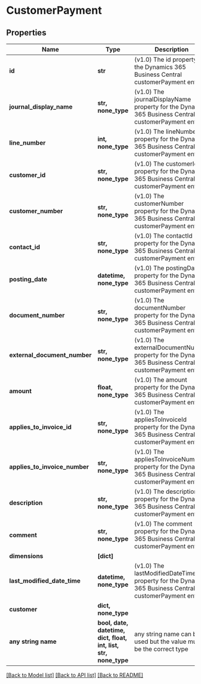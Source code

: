 # CustomerPayment


## Properties
Name | Type | Description | Notes
------------ | ------------- | ------------- | -------------
**id** | **str** | (v1.0) The id property for the Dynamics 365 Business Central customerPayment entity | [optional] 
**journal_display_name** | **str, none_type** | (v1.0) The journalDisplayName property for the Dynamics 365 Business Central customerPayment entity | [optional] 
**line_number** | **int, none_type** | (v1.0) The lineNumber property for the Dynamics 365 Business Central customerPayment entity | [optional] 
**customer_id** | **str, none_type** | (v1.0) The customerId property for the Dynamics 365 Business Central customerPayment entity | [optional] 
**customer_number** | **str, none_type** | (v1.0) The customerNumber property for the Dynamics 365 Business Central customerPayment entity | [optional] 
**contact_id** | **str, none_type** | (v1.0) The contactId property for the Dynamics 365 Business Central customerPayment entity | [optional] 
**posting_date** | **datetime, none_type** | (v1.0) The postingDate property for the Dynamics 365 Business Central customerPayment entity | [optional] 
**document_number** | **str, none_type** | (v1.0) The documentNumber property for the Dynamics 365 Business Central customerPayment entity | [optional] 
**external_document_number** | **str, none_type** | (v1.0) The externalDocumentNumber property for the Dynamics 365 Business Central customerPayment entity | [optional] 
**amount** | **float, none_type** | (v1.0) The amount property for the Dynamics 365 Business Central customerPayment entity | [optional] 
**applies_to_invoice_id** | **str, none_type** | (v1.0) The appliesToInvoiceId property for the Dynamics 365 Business Central customerPayment entity | [optional] 
**applies_to_invoice_number** | **str, none_type** | (v1.0) The appliesToInvoiceNumber property for the Dynamics 365 Business Central customerPayment entity | [optional] 
**description** | **str, none_type** | (v1.0) The description property for the Dynamics 365 Business Central customerPayment entity | [optional] 
**comment** | **str, none_type** | (v1.0) The comment property for the Dynamics 365 Business Central customerPayment entity | [optional] 
**dimensions** | **[dict]** |  | [optional] 
**last_modified_date_time** | **datetime, none_type** | (v1.0) The lastModifiedDateTime property for the Dynamics 365 Business Central customerPayment entity | [optional] 
**customer** | **dict, none_type** |  | [optional] 
**any string name** | **bool, date, datetime, dict, float, int, list, str, none_type** | any string name can be used but the value must be the correct type | [optional]

[[Back to Model list]](../README.md#documentation-for-models) [[Back to API list]](../README.md#documentation-for-api-endpoints) [[Back to README]](../README.md)


